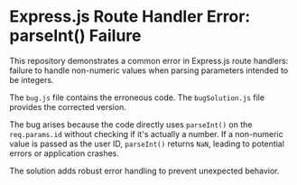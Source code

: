 # Express.js Route Handler Error: parseInt() Failure

This repository demonstrates a common error in Express.js route handlers:  failure to handle non-numeric values when parsing parameters intended to be integers.

The `bug.js` file contains the erroneous code.  The `bugSolution.js` file provides the corrected version.

The bug arises because the code directly uses `parseInt()` on the `req.params.id` without checking if it's actually a number. If a non-numeric value is passed as the user ID, `parseInt()` returns `NaN`, leading to potential errors or application crashes.

The solution adds robust error handling to prevent unexpected behavior.
